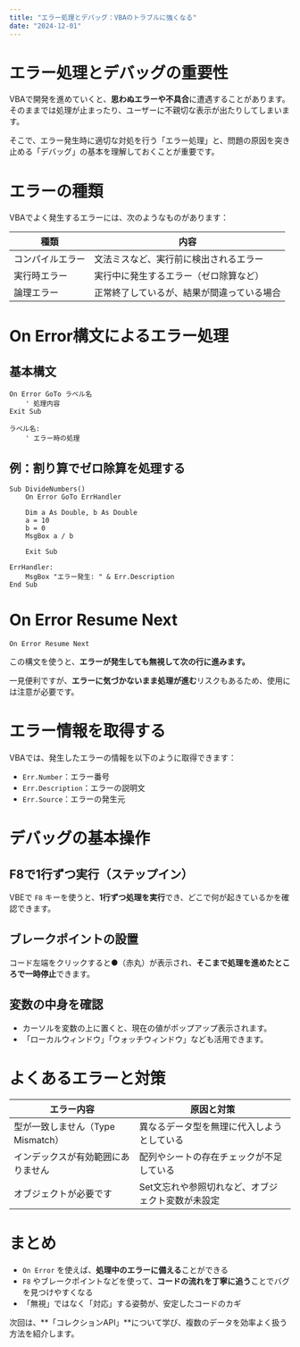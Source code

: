 ```yaml
---
title: "エラー処理とデバッグ：VBAのトラブルに強くなる"
date: "2024-12-01"
---
```


# エラー処理とデバッグの重要性

VBAで開発を進めていくと、**思わぬエラーや不具合**に遭遇することがあります。そのままでは処理が止まったり、ユーザーに不親切な表示が出たりしてしまいます。

そこで、エラー発生時に適切な対処を行う「エラー処理」と、問題の原因を突き止める「デバッグ」の基本を理解しておくことが重要です。

# エラーの種類

VBAでよく発生するエラーには、次のようなものがあります：

| 種類       | 内容                    |
| -------- | --------------------- |
| コンパイルエラー | 文法ミスなど、実行前に検出されるエラー   |
| 実行時エラー   | 実行中に発生するエラー（ゼロ除算など）   |
| 論理エラー    | 正常終了しているが、結果が間違っている場合 |

# On Error構文によるエラー処理

## 基本構文

```vba
On Error GoTo ラベル名
    ' 処理内容
Exit Sub

ラベル名:
    ' エラー時の処理
```

## 例：割り算でゼロ除算を処理する

```vba
Sub DivideNumbers()
    On Error GoTo ErrHandler

    Dim a As Double, b As Double
    a = 10
    b = 0
    MsgBox a / b

    Exit Sub

ErrHandler:
    MsgBox "エラー発生: " & Err.Description
End Sub
```

# On Error Resume Next

```vba
On Error Resume Next
```

この構文を使うと、**エラーが発生しても無視して次の行に進みます。**

一見便利ですが、**エラーに気づかないまま処理が進む**リスクもあるため、使用には注意が必要です。

# エラー情報を取得する

VBAでは、発生したエラーの情報を以下のように取得できます：

* `Err.Number`：エラー番号
* `Err.Description`：エラーの説明文
* `Err.Source`：エラーの発生元

# デバッグの基本操作

## F8で1行ずつ実行（ステップイン）

VBEで `F8` キーを使うと、**1行ずつ処理を実行**でき、どこで何が起きているかを確認できます。

## ブレークポイントの設置

コード左端をクリックすると●（赤丸）が表示され、**そこまで処理を進めたところで一時停止**できます。

## 変数の中身を確認

* カーソルを変数の上に置くと、現在の値がポップアップ表示されます。
* 「ローカルウィンドウ」「ウォッチウィンドウ」なども活用できます。

# よくあるエラーと対策

| エラー内容                   | 原因と対策                      |
| ----------------------- | -------------------------- |
| 型が一致しません（Type Mismatch） | 異なるデータ型を無理に代入しようとしている      |
| インデックスが有効範囲にありません       | 配列やシートの存在チェックが不足している       |
| オブジェクトが必要です             | Set文忘れや参照切れなど、オブジェクト変数が未設定 |

# まとめ

* `On Error` を使えば、**処理中のエラーに備える**ことができる
* `F8` やブレークポイントなどを使って、**コードの流れを丁寧に追う**ことでバグを見つけやすくなる
* 「無視」ではなく「対応」する姿勢が、安定したコードのカギ

次回は、\*\*「コレクションAPI」\*\*について学び、複数のデータを効率よく扱う方法を紹介します。
